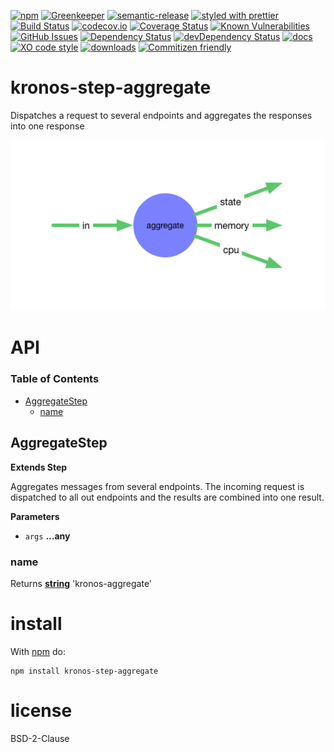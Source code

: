 [![npm](https://img.shields.io/npm/v/kronos-step-aggregate.svg)](https://www.npmjs.com/package/kronos-step-aggregate)
[![Greenkeeper](https://badges.greenkeeper.io/Kronos-Integration/kronos-step-aggregate.svg)](https://greenkeeper.io/)
[![semantic-release](https://img.shields.io/badge/%20%20%F0%9F%93%A6%F0%9F%9A%80-semantic--release-e10079.svg)](https://github.com/Kronos-Integration/kronos-step-aggregate)
[![styled with prettier](https://img.shields.io/badge/styled_with-prettier-ff69b4.svg)](https://github.com/prettier/prettier)
[![Build Status](https://secure.travis-ci.org/Kronos-Integration/kronos-step-aggregate.png)](http://travis-ci.org/Kronos-Integration/kronos-step-aggregate)
[![codecov.io](http://codecov.io/github/Kronos-Integration/kronos-step-aggregate/coverage.svg?branch=master)](http://codecov.io/github/Kronos-Integration/kronos-step-aggregate?branch=master)
[![Coverage Status](https://coveralls.io/repos/Kronos-Integration/kronos-step-aggregate/badge.svg)](https://coveralls.io/r/Kronos-Integration/kronos-step-aggregate)
[![Known Vulnerabilities](https://snyk.io/test/github/Kronos-Integration/kronos-step-aggregate/badge.svg)](https://snyk.io/test/github/Kronos-Integration/kronos-step-aggregate)
[![GitHub Issues](https://img.shields.io/github/issues/Kronos-Integration/kronos-step-aggregate.svg?style=flat-square)](https://github.com/Kronos-Integration/kronos-step-aggregate/issues)
[![Dependency Status](https://david-dm.org/Kronos-Integration/kronos-step-aggregate.svg)](https://david-dm.org/Kronos-Integration/kronos-step-aggregate)
[![devDependency Status](https://david-dm.org/Kronos-Integration/kronos-step-aggregate/dev-status.svg)](https://david-dm.org/Kronos-Integration/kronos-step-aggregate#info=devDependencies)
[![docs](http://inch-ci.org/github/Kronos-Integration/kronos-step-aggregate.svg?branch=master)](http://inch-ci.org/github/Kronos-Integration/kronos-step-aggregate)
[![XO code style](https://img.shields.io/badge/code_style-XO-5ed9c7.svg)](https://github.com/sindresorhus/xo)
[![downloads](http://img.shields.io/npm/dm/kronos-step-aggregate.svg?style=flat-square)](https://npmjs.org/package/kronos-step-aggregate)
[![Commitizen friendly](https://img.shields.io/badge/commitizen-friendly-brightgreen.svg)](http://commitizen.github.io/cz-cli/)

# kronos-step-aggregate

Dispatches a request to several endpoints and aggregates the responses into one response

![data flow](doc/overview.png)

# API

<!-- Generated by documentation.js. Update this documentation by updating the source code. -->

### Table of Contents

-   [AggregateStep](#aggregatestep)
    -   [name](#name)

## AggregateStep

**Extends Step**

Aggregates messages from several endpoints.
The incoming request is dispatched to all out endpoints and the results
are combined into one result.

**Parameters**

-   `args` **...any** 

### name

Returns **[string](https://developer.mozilla.org/docs/Web/JavaScript/Reference/Global_Objects/String)** 'kronos-aggregate'

# install

With [npm](http://npmjs.org) do:

```shell
npm install kronos-step-aggregate
```

# license

BSD-2-Clause

